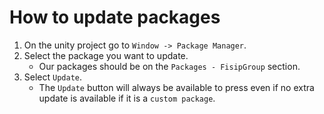 # How to update packages
1. On the unity project go to `Window -> Package Manager`.
2. Select the package you want to update.
    - Our packages should be on the `Packages - FisipGroup` section.
3. Select `Update`.
    - The `Update` button will always be available to press even if no extra update is available if it is a `custom package`.